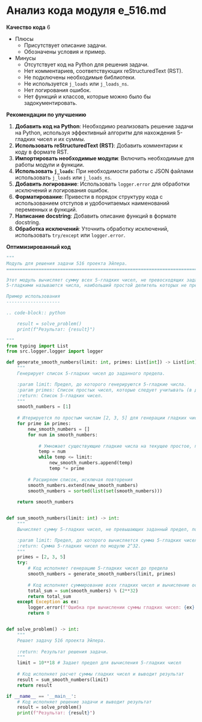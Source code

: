 # Анализ кода модуля e_516.md

**Качество кода**
6
-  Плюсы
    - Присутствует описание задачи.
    - Обозначены условия и пример.
-  Минусы
    - Отсутствует код на Python для решения задачи.
    - Нет комментариев, соответствующих reStructuredText (RST).
    - Не подключены необходимые библиотеки.
    - Не используется `j_loads` или `j_loads_ns`.
    - Нет логирования ошибок.
    - Нет функций и классов, которые можно было бы задокументировать.

**Рекомендации по улучшению**

1.  **Добавить код на Python**: Необходимо реализовать решение задачи на Python, используя эффективный алгоритм для нахождения 5-гладких чисел и их суммы.
2.  **Использовать reStructuredText (RST)**: Добавить комментарии к коду в формате RST.
3.  **Импортировать необходимые модули**: Включить необходимые для работы модули и функции.
4.  **Использовать `j_loads`**: При необходимости работы с JSON файлами использовать `j_loads` или `j_loads_ns`.
5.  **Добавить логирование**: Использовать `logger.error` для обработки исключений и логирования ошибок.
6.  **Форматирование**: Привести в порядок структуру кода с использованием отступов и удобочитаемых наименований переменных и функций.
7.  **Написание docstring**: Добавить описание функций в формате docstring.
8.  **Обработка исключений**: Уточнить обработку исключений, использовать `try/except` или `logger.error`.

**Оптимизированный код**

```python
"""
Модуль для решения задачи 516 проекта Эйлера.
=========================================================================================

Этот модуль вычисляет сумму всех 5-гладких чисел, не превосходящих заданного значения k, по модулю 2^32.
5-гладкими называются числа, наибольший простой делитель которых не превосходит 5.

Пример использования
--------------------

.. code-block:: python

    result = solve_problem()
    print(f"Результат: {result}")

"""
from typing import List
from src.logger.logger import logger

def generate_smooth_numbers(limit: int, primes: List[int]) -> List[int]:
    """
    Генерирует список 5-гладких чисел до заданного предела.

    :param limit: Предел, до которого генерируются 5-гладкие числа.
    :param primes: Список простых чисел, которые следует учитывать (в данном случае [2, 3, 5]).
    :return: Список 5-гладких чисел.
    """
    smooth_numbers = [1]
    
    # Итерируется по простым числам [2, 3, 5] для генерации гладких чисел
    for prime in primes:
        new_smooth_numbers = []
        for num in smooth_numbers:
            
            # Умножает существующие гладкие числа на текущее простое, пока не превысит предел
            temp = num
            while temp <= limit:
                new_smooth_numbers.append(temp)
                temp *= prime
        
        # Расширяем список, исключая повторения
        smooth_numbers.extend(new_smooth_numbers)
        smooth_numbers = sorted(list(set(smooth_numbers)))
        
    return smooth_numbers


def sum_smooth_numbers(limit: int) -> int:
    """
    Вычисляет сумму 5-гладких чисел, не превышающих заданный предел, по модулю 2^32.

    :param limit: Предел, до которого вычисляется сумма 5-гладких чисел.
    :return: Сумма 5-гладких чисел по модулю 2^32.
    """
    primes = [2, 3, 5]
    try:
        # Код исполняет генерацию 5-гладких чисел до предела
        smooth_numbers = generate_smooth_numbers(limit, primes)
        
        # Код исполняет суммирование всех гладких чисел и вычисление остатка от деления на 2^32
        total_sum = sum(smooth_numbers) % (2**32)
        return total_sum
    except Exception as ex:
        logger.error(f'Ошибка при вычислении суммы гладких чисел: {ex}')
        return 0


def solve_problem() -> int:
    """
    Решает задачу 516 проекта Эйлера.
    
    :return: Результат решения задачи.
    """
    limit = 10**18 # Задает предел для вычисления 5-гладких чисел
    
    # Код исполняет расчет суммы гладких чисел и выводит результат
    result = sum_smooth_numbers(limit)
    return result

if __name__ == '__main__':
    # Код исполняет решение задачи и выводит результат
    result = solve_problem()
    print(f"Результат: {result}")
```